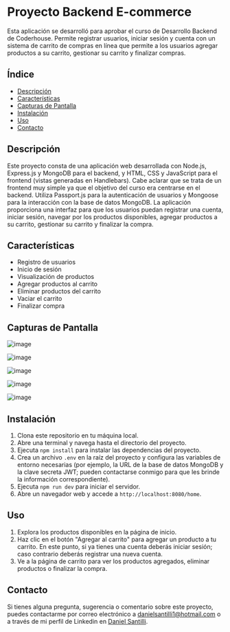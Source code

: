 # Proyecto Backend E-commerce

Esta aplicación se desarrolló para aprobar el curso de Desarrollo Backend de Coderhouse. Permite registrar usuarios, iniciar sesión y cuenta con un sistema de carrito de compras en línea que permite a los usuarios agregar productos a su carrito, gestionar su carrito y finalizar compras.

## Índice

- [Descripción](#descripción)
- [Características](#características)
- [Capturas de Pantalla](#capturas-de-pantalla)
- [Instalación](#instalación)
- [Uso](#uso)
- [Contacto](#contacto)

## Descripción

Este proyecto consta de una aplicación web desarrollada con Node.js, Express.js y MongoDB para el backend, y HTML, CSS y JavaScript para el frontend (vistas generadas en Handlebars). Cabe aclarar que se trata de un frontend muy simple ya que el objetivo del curso era centrarse en el backend. Utiliza Passport.js para la autenticación de usuarios y Mongoose para la interacción con la base de datos MongoDB. La aplicación proporciona una interfaz para que los usuarios puedan registrar una cuenta, iniciar sesión, navegar por los productos disponibles, agregar productos a su carrito, gestionar su carrito y finalizar la compra.

## Características

- Registro de usuarios
- Inicio de sesión
- Visualización de productos
- Agregar productos al carrito
- Eliminar productos del carrito
- Vaciar el carrito
- Finalizar compra

## Capturas de Pantalla

![image](https://github.com/smatulionis/Proyecto-Final-E-commerce-Coderhouse/assets/86858500/ead9a26b-677f-4fc7-ac31-f8d63243795a)

![image](https://github.com/smatulionis/Proyecto-Final-E-commerce-Coderhouse/assets/86858500/69e9efba-0cb2-40be-8128-da65bc5865b0)

![image](https://github.com/smatulionis/Proyecto-Final-E-commerce-Coderhouse/assets/86858500/1266c719-86e7-4432-9ceb-d327c3f922d6)

![image](https://github.com/smatulionis/Proyecto-Final-E-commerce-Coderhouse/assets/86858500/5e102620-53b7-43b7-833a-165f477c624b)

![image](https://github.com/smatulionis/Proyecto-Final-E-commerce-Coderhouse/assets/86858500/4812383c-e52d-46a1-897e-4aa3d0cbe121)

## Instalación

1. Clona este repositorio en tu máquina local.
2. Abre una terminal y navega hasta el directorio del proyecto.
3. Ejecuta `npm install` para instalar las dependencias del proyecto.
4. Crea un archivo `.env` en la raíz del proyecto y configura las variables de entorno necesarias (por ejemplo, la URL de la base de datos MongoDB y la clave secreta JWT; pueden contactarse conmigo para que les brinde la información correspondiente).
5. Ejecuta `npm run dev` para iniciar el servidor.
6. Abre un navegador web y accede a `http://localhost:8080/home`.

## Uso

1. Explora los productos disponibles en la página de inicio.
2. Haz clic en el botón "Agregar al carrito" para agregar un producto a tu carrito. En este punto, si ya tienes una cuenta deberás iniciar sesión; caso contrario deberás registrar una nueva cuenta.
3. Ve a la página de carrito para ver los productos agregados, eliminar productos o finalizar la compra.

## Contacto

Si tienes alguna pregunta, sugerencia o comentario sobre este proyecto, puedes contactarme por correo electrónico a [danielsantilli1@hotmail.com](mailto:danielsantilli1@hotmail.com) o a través de mi perfil de Linkedin en [Daniel Santilli](https://www.linkedin.com/in/danielsantilli/).
